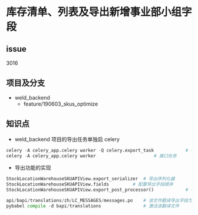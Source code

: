 # 库存清单、列表及导出新增事业部小组字段

## issue
3016


## 项目及分支
- weld_backend
    - feature/190603_skus_optimize 

## 知识点

- weld_backend 项目的导出任务单独启 celery
```python
celery -A celery_app.celery worker -Q celery.export_task			# 导出相关的任务
celery -A celery_app.celery worker						# 接口任务
```


- 导出功能的实现

```python
StockLocationWarehouseSKUAPIView.export_serializer	# 导出序列化器
StockLocationWarehouseSKUAPIView.fields			# 配置导出字段顺序
StockLocationWarehouseSKUAPIView.export_post_processor()			# 导出字段赋值

api/bapi/translations/zh/LC_MESSAGES/messages.po	# 该文件翻译导出字段为中文
pybabel compile -d bapi/translations				# 激活该翻译文件
```
